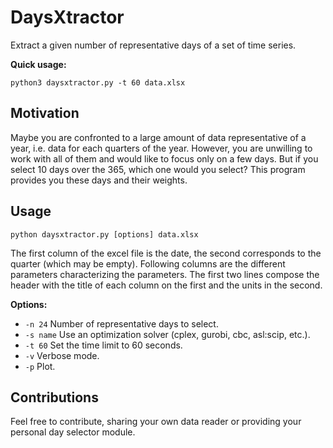DaysXtractor
=============
Extract a given number of representative days of a set of time series.

**Quick usage:**
```
python3 daysxtractor.py -t 60 data.xlsx
```

Motivation
----------
Maybe you are confronted to a large amount of data representative of a year, i.e. data for each quarters of the year. However, you are unwilling to work with all of them and would like to focus only on a few days. But if you select 10 days over the 365, which one would you select? This program provides you these days and their weights. 

Usage
--------
```
python daysxtractor.py [options] data.xlsx
```

The first column of the excel file is the date, the second corresponds to the quarter (which may be empty).
Following columns are the different parameters characterizing the parameters.
The first two lines compose the header with the title of each column on the first and the units in the second.

**Options:**
- `-n 24`		Number of representative days to select.
- `-s name`		Use an optimization solver (cplex, gurobi, cbc, asl:scip, etc.).
- `-t 60`		Set the time limit to 60 seconds.
- `-v`			Verbose mode.
- `-p`			Plot.


Contributions
-------------
Feel free to contribute, sharing your own data reader or providing your personal day selector module.
